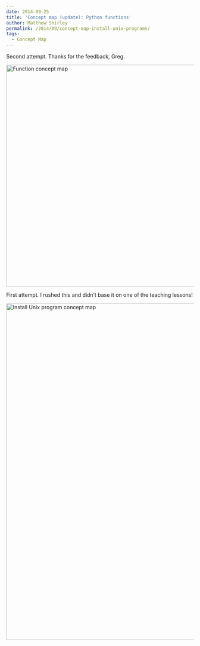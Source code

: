 ```yaml
---
date: 2014-09-25
title: 'Concept map (update): Python functions'
author: Matthew Shirley
permalink: /2014/09/concept-map-install-unix-programs/
tags:
  - Concept Map
---
```

Second attempt. Thanks for the feedback, Greg.

[<img class="alignnone size-large wp-image-8941" alt="Function concept map" src="http://teaching.software-carpentry.org/wp-content/uploads/2014/09/FullSizeRender-1024x861.jpg" width="707" height="594" />][1]

First attempt. I rushed this and didn&#8217;t base it on one of the teaching lessons!

[<img class="alignnone  wp-image-8568" alt="Install Unix program concept map" src="http://teaching.software-carpentry.org/wp-content/uploads/2014/09/Scan-1.png" width="1242" height="902" />][2]

 [1]: http://teaching.software-carpentry.org/wp-content/uploads/2014/09/FullSizeRender.jpg
 [2]: http://teaching.software-carpentry.org/wp-content/uploads/2014/09/Scan-1.png
